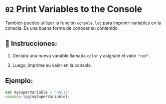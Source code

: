 # `02` Print Variables to the Console

También puedes utilizar la función `console.log` para imprimir variables en la consola. Es una buena forma de conocer su contenido.

## 📝 Instrucciones:

1. Declara una nueva variable llamada `color` y asígnale el valor `"red"`.

2. Luego, imprime su valor en la consola.

## Ejemplo:

```js
var mySuperVariable = 'hello';
console.log(mySuperVariable);
```
